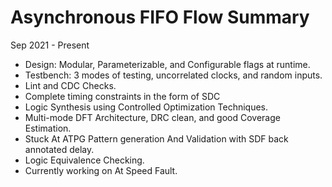 # Asynchronous FIFO Flow Summary
Sep 2021 - Present

- Design: Modular, Parameterizable, and Configurable flags at runtime.
- Testbench: 3 modes of testing, uncorrelated clocks, and random inputs.
- Lint and CDC Checks.
- Complete timing constraints in the form of SDC
- Logic Synthesis using Controlled Optimization Techniques.
- Multi-mode DFT Architecture, DRC clean, and good Coverage Estimation.
- Stuck At ATPG Pattern generation And Validation with SDF back annotated delay.
- Logic Equivalence Checking.
- Currently working on At Speed Fault.
